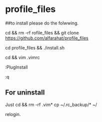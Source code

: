 # profile_files

##to install please do the folwwing.

cd && rm -rf rofile_files && git clone https://github.com/alfarahat/profile_files

cd profile_files && ./install.sh

cd && vim .vimrc

:PlugInstall

:q

## For uninstall

Just cd && rm -rf .vim*
cp ~/.rc_backup/* ~/

relogin.


